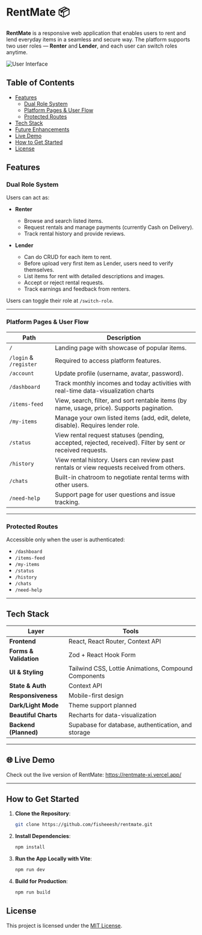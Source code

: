 # RentMate 📦

**RentMate** is a responsive web application that enables users to rent and lend everyday items in a seamless and secure way. The platform supports two user roles — **Renter** and **Lender**, and each user can switch roles anytime.

![User Interface](./public/preview.png)

## Table of Contents

- [Features](#features)
  - [Dual Role System](#dual-role-system)
  - [Platform Pages & User Flow](#️platform-pages--user-flow)
  - [Protected Routes](#protected-routes)
- [Tech Stack](#tech-stack)
- [Future Enhancements](#future-enhancements)
- [Live Demo](#-live-demo)
- [How to Get Started](#how-to-get-started)
- [License](#license)

## Features

### Dual Role System
Users can act as:
- **Renter**
  - Browse and search listed items.
  - Request rentals and manage payments (currently Cash on Delivery).
  - Track rental history and provide reviews.

- **Lender**
  - Can do CRUD for each item to rent.
  - Before upload very first item as Lender, users need to verify themselves.
  - List items for rent with detailed descriptions and images.
  - Accept or reject rental requests.
  - Track earnings and feedback from renters.

Users can toggle their role at `/switch-role`.

---

### Platform Pages & User Flow

| Path             | Description |
|------------------|-------------|
| `/`              | Landing page with showcase of popular items. |
| `/login` & `/register` | Required to access platform features. |
| `/account`       | Update profile (username, avatar, password). |
| `/dashboard`       | Track monthly incomes and today activities with real-time data-visualization charts |
| `/items-feed`    | View, search, filter, and sort rentable items (by name, usage, price). Supports pagination. |
| `/my-items`      | Manage your own listed items (add, edit, delete, disable). Requires lender role. |
| `/status`        | View rental request statuses (pending, accepted, rejected, received). Filter by sent or received requests. |
| `/history`       | View rental history. Users can review past rentals or view requests received from others. |
| `/chats`         | Built-in chatroom to negotiate rental terms with other users. |
| `/need-help`     | Support page for user questions and issue tracking. |

---

### Protected Routes

Accessible only when the user is authenticated:
- `/dashboard`
- `/items-feed`
- `/my-items`
- `/status`
- `/history`
- `/chats`
- `/need-help`

---

## Tech Stack

| Layer | Tools |
|-------|-------|
| **Frontend** | React, React Router, Context API |
| **Forms & Validation** | Zod + React Hook Form |
| **UI & Styling** | Tailwind CSS, Lottie Animations, Compound Components |
| **State & Auth** | Context API |
| **Responsiveness** | Mobile-first design |
| **Dark/Light Mode** | Theme support planned |
| **Beautiful Charts** | Recharts for data-visualization |
| **Backend (Planned)** | Supabase for database, authentication, and storage |

---

## 🌐 Live Demo
Check out the live version of RentMate: https://rentmate-xi.vercel.app/

---

## How to Get Started  

1. **Clone the Repository**:
  
   ```bash  
   git clone https://github.com/fisheeesh/rentmate.git  
3. **Install Dependencies**:
   ```bash  
   npm install
4. **Run the App Locally with Vite**:  
   ```bash  
   npm run dev  
5. **Build for Production**:  
   ```bash  
   npm run build
## License
This project is licensed under the [MIT License](LICENSE).
